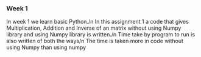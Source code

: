 ### Week 1
In week 1 we learn basic Python./n
In this assignment 1 a code that gives Multiplication, Addition and Inverse of an matrix without using Numpy library and using Numpy library is written./n
Time take by program to run is also written of both the ways/n
The time is taken more in code without using Numpy than using numpy

